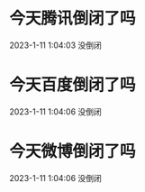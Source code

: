 # 今天腾讯倒闭了吗

2023-1-11 1:04:03 没倒闭

# 今天百度倒闭了吗

2023-1-11 1:04:06 没倒闭

# 今天微博倒闭了吗

2023-1-11 1:04:06 没倒闭

